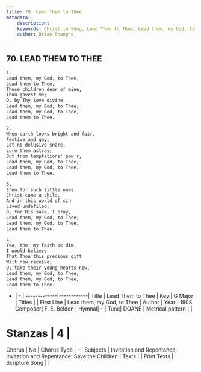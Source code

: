 ```yaml
---
title: 70. Lead Them to Thee
metadata:
    description: 
    keywords: Christ in Song, Lead Them to Thee, Lead them, my God, to Thee, 
    author: Brian Onang'o
---
```



## 70. LEAD THEM TO THEE

```txt
1.
Lead them, my God, to Thee,
Lead them to Thee,
These children dear of mine,
Thou gavest me;
O, by Thy love divine,
Lead them, my God, to Thee;
Lead them, my God, to Thee,
Lead them to Thee.

2.
When earth looks bright and fair,
Festive and gay,
Let no delusive snare,
Lure them astray;
But from temptations' pow'r,
Lead them, my God, to Thee;
Lead them, my God, to Thee, 
Lead them to Thee.

3.
E'en for such little ones,
Christ came a child,
And in this world of sin
Lived undefiled.
O, for His sake, I pray,
Lead them, my God, to Thee;
Lead them, my God, to Thee, 
Lead them to Thee.

4.
Yea, tho' my faith be dim,
I would believe
That Thou this precious gift
Wilt now receive;
O, take their young hearts now,
Lead them, my God, to Thee;
Lead them, my God, to Thee,
Lead them to Thee.
```

- |   -  |
-------------|------------|
Title | Lead Them to Thee |
Key | G Major |
Titles |  |
First Line | Lead them, my God, to Thee |
Author | 
Year | 1908
Composer| F. E. Belden |
Hymnal|  - |
Tune| DOANE |
Metrical pattern | |
# Stanzas | 4 |
Chorus | No |
Chorus Type | - |
Subjects | Invitation and Repentance; Invitation and Repentance: Save the Children |
Texts |  |
Print Texts | 
Scripture Song |  |
  

